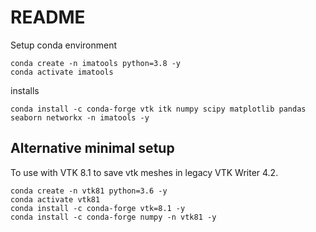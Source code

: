 # README

Setup conda environment
```
conda create -n imatools python=3.8 -y
conda activate imatools
```

installs
```
conda install -c conda-forge vtk itk numpy scipy matplotlib pandas seaborn networkx -n imatools -y
```


## Alternative minimal setup
To use with VTK 8.1 to save vtk meshes in legacy VTK Writer 4.2.

```
conda create -n vtk81 python=3.6 -y
conda activate vtk81
conda install -c conda-forge vtk=8.1 -y
conda install -c conda-forge numpy -n vtk81 -y  
```
